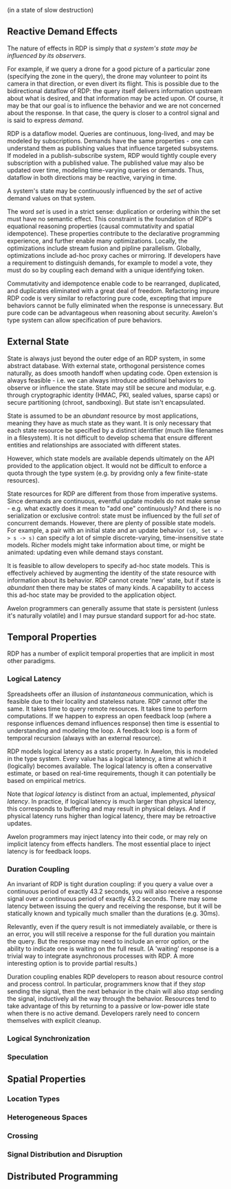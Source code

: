 (in a state of slow destruction)


Reactive Demand Effects
-----------------------

The nature of effects in RDP is simply that *a system's state may be influenced by its observers*. 

For example, if we query a drone for a good picture of a particular zone (specifying the zone in the query), the drone may volunteer to point its camera in that direction, or even divert its flight. This is possible due to the bidirectional dataflow of RDP: the query itself delivers information upstream about what is desired, and that information may be acted upon. Of course, it may be that our goal is to influence the behavior and we are not concerned about the response. In that case, the query is closer to a control signal and is said to express *demand*.

RDP is a dataflow model. Queries are continuous, long-lived, and may be modeled by subscriptions. Demands have the same properties - one can understand them as publishing values that influence targeted subsystems. If modeled in a publish-subscribe system, RDP would tightly couple every subscription with a published value. The published value may also be updated over time, modeling time-varying queries or demands. Thus, dataflow in both directions may be reactive, varying in time.

A system's state may be continuously influenced by the *set* of active demand values on that system. 

The word *set* is used in a strict sense: duplication or ordering within the set must have no semantic effect. This constraint is the foundation of RDP's equational reasoning properties (causal commutativity and spatial idempotence). These properties contribute to the declarative programming experience, and further enable many optimizations. Locally, the optimizations include stream fusion and pipline parallelism. Globally, optimizations include ad-hoc proxy caches or mirroring. If developers have a requirement to distinguish demands, for example to model a vote, they must do so by coupling each demand with a unique identifying token.

Commutativity and idempotence enable code to be rearranged, duplicated, and duplicates eliminated with a great deal of freedom. Refactoring impure RDP code is very similar to refactoring pure code, excepting that impure behaviors cannot be fully eliminated when the response is unnecessary. But pure code can be advantageous when reasoning about security. Awelon's type system can allow specification of pure behaviors.

External State
---------------

State is always just beyond the outer edge of an RDP system, in some abstract database. With external state, orthogonal persistence comes naturally, as does smooth handoff when updating code. Open extension is always feasible - i.e. we can always introduce additional behaviors to observe or influence the state. State may still be secure and modular, e.g. through cryptographic identity (HMAC, PKI, sealed values, sparse caps) or secure partitioning (chroot, sandboxing). But state isn't encapsulated.

State is assumed to be an *abundant* resource by most applications, meaning they have as much state as they want. It is only necessary that each state resource be specified by a distinct identifier (much like filenames in a filesystem). It is not difficult to develop schema that ensure different entities and relationships are associated with different states. 

However, which state models are available depends ultimately on the API provided to the application object. It would not be difficult to enforce a quota through the type system (e.g. by providng only a few finite-state resources).

State resources for RDP are different from those from imperative systems. Since demands are continuous, eventful update models do not make sense - e.g. what exactly does it mean to "add one" continuously? And there is no serialization or exclusive control: state must be influenced by the full *set* of concurrent demands. However, there are plenty of possible state models. For example, a pair with an initial state and an update behavior `(s0, Set w -> s -> s)` can specify a lot of simple discrete-varying, time-insensitive state models. Richer models might take information about time, or might be animated: updating even while demand stays constant.

It is feasible to allow developers to specify ad-hoc state models. This is effectively achieved by augmenting the identity of the state resource with information about its behavior. RDP cannot create 'new' state, but if state is *abundant* then there may be states of many kinds. A capability to access this ad-hoc state may be provided to the application object.

Awelon programmers can generally assume that state is persistent (unless it's naturally volatile) and I may pursue standard support for ad-hoc state.


Temporal Properties
-------------------

RDP has a number of explicit temporal properties that are implicit in most other paradigms.

### Logical Latency

Spreadsheets offer an illusion of *instantaneous* communication, which is feasible due to their locality and stateless nature. RDP cannot offer the same. It takes time to query remote resources. It takes time to perform computations. If we happen to express an open feedback loop (where a response influences demand influences response) then time is essential to understanding and modeling the loop. A feedback loop is a form of temporal recursion (always with an external resource). 

RDP models logical latency as a static property. In Awelon, this is modeled in the type system. Every value has a logical latency, a time at which it (logically) becomes available. The logical latency is often a conservative estimate, or based on real-time requirements, though it can potentially be based on empirical metrics.

Note that *logical latency* is distinct from an actual, implemented, *physical latency*. In practice, if logical latency is much larger than physical latency, this corresponds to buffering and may result in physical delays. And if physical latency runs higher than logical latency, there may be retroactive updates. 

Awelon programmers may inject latency into their code, or may rely on implicit latency from effects handlers. The most essential place to inject latency is for feedback loops. 

### Duration Coupling

An invariant of RDP is tight duration coupling: if you query a value over a continuous period of exactly 43.2 seconds, you will also receive a response signal over a continuous period of exactly 43.2 seconds. There may some latency between issuing the query and receiving the response, but it will be statically known and typically much smaller than the durations (e.g. 30ms). 

Relevantly, even if the query result is not immediately available, or there is an error, you will still receive a response for the full duration you maintain the query. But the response may need to include an error option, or the ability to indicate one is waiting on the full result. (A 'waiting' response is a trivial way to integrate asynchronous processes with RDP. A more interesting option is to provide partial results.)

Duration coupling enables RDP developers to reason about resource control and process control. In particular, programmers know that if they *stop* sending the signal, then the next behavior in the chain will also *stop* sending the signal, inductively all the way through the behavior. Resources tend to take advantage of this by returning to a passive or low-power idle state when there is no active demand. Developers rarely need to concern themselves with explicit cleanup.

### Logical Synchronization

### Speculation

Spatial Properties
------------------

### Location Types

### Heterogeneous Spaces

### Crossing

### Signal Distribution and Disruption

Distributed Programming
-----------------------

